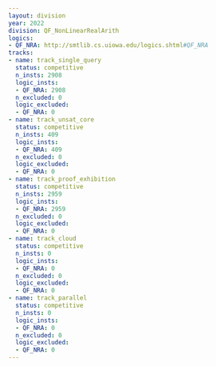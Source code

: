 ```yaml
---
layout: division
year: 2022
division: QF_NonLinearRealArith
logics: 
- QF_NRA: http://smtlib.cs.uiowa.edu/logics.shtml#QF_NRA
tracks:
- name: track_single_query
  status: competitive
  n_insts: 2908
  logic_insts:
  - QF_NRA: 2908
  n_excluded: 0
  logic_excluded:
  - QF_NRA: 0
- name: track_unsat_core
  status: competitive
  n_insts: 409
  logic_insts:
  - QF_NRA: 409
  n_excluded: 0
  logic_excluded:
  - QF_NRA: 0
- name: track_proof_exhibition
  status: competitive
  n_insts: 2959
  logic_insts:
  - QF_NRA: 2959
  n_excluded: 0
  logic_excluded:
  - QF_NRA: 0
- name: track_cloud
  status: competitive
  n_insts: 0
  logic_insts:
  - QF_NRA: 0
  n_excluded: 0
  logic_excluded:
  - QF_NRA: 0
- name: track_parallel
  status: competitive
  n_insts: 0
  logic_insts:
  - QF_NRA: 0
  n_excluded: 0
  logic_excluded:
  - QF_NRA: 0
---
```


